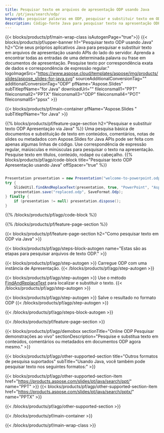 ```yaml
---
title: Pesquisar texto em arquivos de apresentação ODP usando Java
url: /pt/java/search/odp/
keywords: pesquisar palavras em ODP, pesquisar e substituir texto em ODP, pesquisar texto ODP Apresentação
description: Código-fonte Java para pesquisar texto na apresentação ODP.
---
```


{{< blocks/products/pf/main-wrap-class isAutogenPage="true">}}
{{< blocks/products/pf/upper-banner h1="Pesquisar texto ODP usando Java" h2="Crie seus próprios aplicativos Java para pesquisar e substituir texto em arquivos de apresentação usando APIs do lado do servidor. Aprenda a encontrar todas as entradas de uma determinada palavra ou frase em documentos de apresentação. Pesquise texto por correspondência exata de dados e correspondência de expressão regular." logoImageSrc="https://www.aspose.cloud/templates/aspose/img/products/slides/aspose_slides-for-java.svg" sourceAdditionalConversionTag="" additionalConversionTag="ODP" pfName="Aspose.Slides" subTitlepfName="for Java" downloadUrl="" fileiconsmall1="PPT" fileiconsmall2="PPTX" fileiconsmall3="ODP" fileiconsmall4="POT" fileiconsmall5="ppsx" >}}

{{< blocks/products/pf/main-container pfName="Aspose.Slides " subTitlepfName="for Java" >}}

{{% blocks/products/pf/feature-page-section  h2="Pesquisar e substituir texto ODP Apresentação via Java" %}}
Uma pesquisa básica de documentos e substituição de texto em conteúdos, comentários, notas de slides ou metadados com Aspose.Slides for Java APIs pode ser feita com apenas algumas linhas de código. Use correspondência de expressão regular, maiúsculas e minúsculas para pesquisar o texto na apresentação. Pesquise texto em títulos, conteúdo, rodapé ou cabeçalho.
{{% blocks/products/pf/agp/code-block title="Pesquisar texto ODP Apresentação usando Java" offSpacer="true" %}}

```java

Presentation presentation = new Presentation("welcome-to-powerpoint.odp");
try {
    SlideUtil.findAndReplaceText(presentation, true, "PowerPoint", "Aspose.Slides", null);
    presentation.save("replaced.odp", SaveFormat.Odp);
} finally {
    if (presentation != null) presentation.dispose();
}
```

{{% /blocks/products/pf/agp/code-block %}}

{{% /blocks/products/pf/feature-page-section %}}

{{< blocks/products/pf/feature-page-section  h2="Como pesquisar texto em ODP via Java" >}}

{{< blocks/products/pf/agp/steps-block-autogen name="Estas são as etapas para pesquisar arquivos de texto ODP." >}}

{{< blocks/products/pf/agp/step-autogen >}}
Carregue ODP com uma instância de Apresentação.
{{< /blocks/products/pf/agp/step-autogen >}}

{{< blocks/products/pf/agp/step-autogen >}}
Use o método [FindAndReplaceText](https://reference.aspose.com/slides/java/com.aspose.slides/slideutil/#findAndReplaceText-com.aspose.slides.IPresentation-boolean-java.lang.String-java.lang.String-) para localizar e substituir o texto.
{{< /blocks/products/pf/agp/step-autogen >}}

{{< blocks/products/pf/agp/step-autogen >}}
Salve o resultado no formato ODP
{{< /blocks/products/pf/agp/step-autogen >}}

{{< /blocks/products/pf/agp/steps-block-autogen >}}

{{< /blocks/products/pf/feature-page-section >}}

{{< blocks/products/pf/agp/demobox sectionTitle="Online ODP Pesquisar demonstrações ao vivo" sectionDescription="Pesquise e substitua texto em conteúdos, comentários ou metadados em documentos ODP agora mesmo." >}}

{{< blocks/products/pf/agp/other-supported-section title="Outros formatos de pesquisa suportados" subTitle="Usando Java, você também pode pesquisar texto nos seguintes formatos:" >}}

{{< blocks/products/pf/agp/other-supported-section-item href="https://products.aspose.com/slides/pt/java/search/ppt/" name="PPT" >}}
{{< blocks/products/pf/agp/other-supported-section-item href="https://products.aspose.com/slides/pt/java/search/pptx/" name="PPTX" >}}


{{< /blocks/products/pf/agp/other-supported-section >}}

{{< /blocks/products/pf/main-container >}}
    
{{< /blocks/products/pf/main-wrap-class >}}